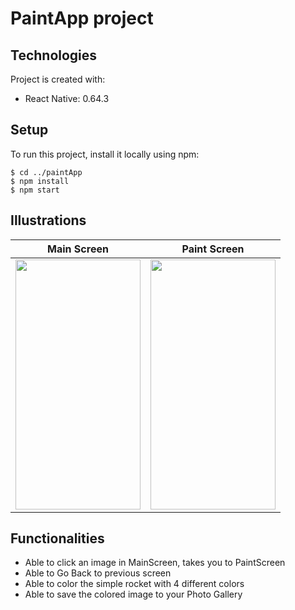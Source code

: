 # PaintApp project
## Technologies
Project is created with:
* React Native: 0.64.3

## Setup
To run this project, install it locally using npm:
```
$ cd ../paintApp
$ npm install
$ npm start
```
## Illustrations
Main Screen                |  Paint Screen
:-------------------------:|:-------------------------:
<img src="https://github.com/createmash/paintApp/blob/master/screen1.JPG" width="200" height="400"> | <img src="https://github.com/createmash/paintApp/blob/master/screen2.JPG" width="200" height="400">

## Functionalities
- Able to click an image in MainScreen, takes you to PaintScreen 
- Able to Go Back to previous screen
- Able to color the simple rocket with 4 different colors
- Able to save the colored image to your Photo Gallery


